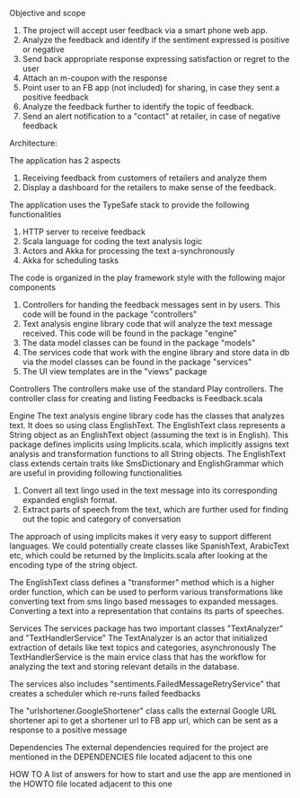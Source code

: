 Objective and scope
1) The project will accept user feedback via a smart phone web app.
2) Analyze the feedback and identify if the sentiment expressed is positive or negative
3) Send back appropriate response expressing satisfaction or regret to the user
4) Attach an m-coupon with the response
5) Point user to an FB app (not included) for sharing,  in case they sent a positive feedback
6) Analyze the feedback further to identify the topic of feedback.
7) Send an alert notification to a "contact" at retailer, in case of negative feedback

Architecture:

The application has 2 aspects
1) Receiving feedback from customers of retailers and analyze them
2) Display a dashboard for the retailers to make sense of the feedback.

The application uses the TypeSafe stack to provide the following functionalities
1) HTTP server to receive feedback
2) Scala language for coding the text analysis logic
3) Actors and Akka for processing the text a-synchronously
4) Akka for scheduling tasks

The code is organized in the play framework style with the following major components
1) Controllers for handing the feedback messages sent in by users. This code will be found in the package "controllers"
2) Text analysis engine library code that will analyze the text message received. This code will be found in the package "engine" 
3) The data model classes can be found in the package "models"
4) The services code that work with the engine library and store data in db via the model classes can be found in the package "services"
5) The UI view templates are in the "views" package

Controllers
The controllers make use of the standard Play controllers. The controller class for creating and listing Feedbacks is Feedback.scala

Engine
The text analysis engine library code has the classes that analyzes text. It does so using class EnglishText. The EnglishText class represents 
a String object as an EnglishText object (assuming the text is in English).
This package defines implicits using Implicits.scala, which implicitly assigns text analysis and transformation functions to all String objects.
The EnglishText class extends certain traits like SmsDictionary and EnglishGrammar which are useful in providing following functionalities
1) Convert all text lingo used in the text message into its corresponding expanded english format.
2) Extract parts of speech from the text, which are further used for finding out the topic and category of conversation

The approach of using implicits makes it very easy to support different languages. We could potentially create classes like SpanishText, ArabicText 
etc, which could be returned by the Implicits.scala after looking at the encoding type of the string object.

The EnglishText class defines a "transformer" method which is a higher order function, which can be used to perform various transformations like
converting text from sms lingo based messages to expanded messages. Converting a text into a representation that contains its parts of speeches.

Services
The services package has two important classes "TextAnalyzer" and "TextHandlerService"
The TextAnalyzer is an actor that initialized extraction of details like text topics and categories, asynchronously
The TextHandlerService is the main ervice class that has the workflow for analyzing the text and storing relevant details in the database.

The services also includes "sentiments.FailedMessageRetryService" that creates a scheduler which re-runs failed feedbacks

The "urlshortener.GoogleShortener" class calls the external Google URL shortener api to get a shortener url to FB app url, which can be 
sent as a response to a positive message

Dependencies
The external dependencies required for the project are mentioned in the DEPENDENCIES file located adjacent to this one

HOW TO
A list of answers for how to start and use the app are mentioned in the HOWTO file located adjacent to this one
